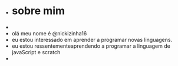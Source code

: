 - # sobre mim
- 
- olá meu nome é @nickizinha16
- eu estou interessado em aprender a programar novas linguagens.
- eu estou ressentementeaprendendo a programar a linguagem de javaScript e scratch
- 
